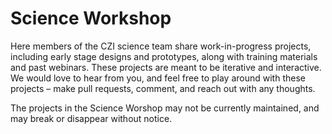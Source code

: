 # Science Workshop

Here members of the CZI science team share work-in-progress projects, including early stage designs and prototypes, along with training materials and past webinars. These projects are meant to be iterative and interactive. We would love to hear from you, and feel free to play around with these projects – make pull requests, comment, and reach out with any thoughts.

The projects in the Science Worshop may not be currently maintained, and may break or disappear without notice.
